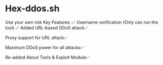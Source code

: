 # Hex-ddos.sh
Use your own risk
Key Features:
✅ Username verification (Only can run the tool)
✅ Added URL-based DDoS attack✅ 

Proxy support for URL attack✅ 

Maximum DDoS power for all attacks✅

Re-added About Tools & Exploit Module✅
